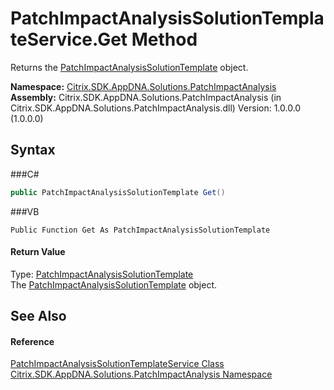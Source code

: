 # PatchImpactAnalysisSolutionTemplateService.Get Method 
 

Returns the <a href="T_Citrix_SDK_AppDNA_Solutions_PatchImpactAnalysis_PatchImpactAnalysisSolutionTemplate">PatchImpactAnalysisSolutionTemplate</a> object.

**Namespace:**&nbsp;<a href="N_Citrix_SDK_AppDNA_Solutions_PatchImpactAnalysis">Citrix.SDK.AppDNA.Solutions.PatchImpactAnalysis</a><br />**Assembly:**&nbsp;Citrix.SDK.AppDNA.Solutions.PatchImpactAnalysis (in Citrix.SDK.AppDNA.Solutions.PatchImpactAnalysis.dll) Version: 1.0.0.0 (1.0.0.0)

## Syntax

###C#
```csharp
public PatchImpactAnalysisSolutionTemplate Get()
```

###VB
```vbnet
Public Function Get As PatchImpactAnalysisSolutionTemplate
```


#### Return Value
Type: <a href="T_Citrix_SDK_AppDNA_Solutions_PatchImpactAnalysis_PatchImpactAnalysisSolutionTemplate">PatchImpactAnalysisSolutionTemplate</a><br />The <a href="T_Citrix_SDK_AppDNA_Solutions_PatchImpactAnalysis_PatchImpactAnalysisSolutionTemplate">PatchImpactAnalysisSolutionTemplate</a> object.

## See Also


#### Reference
<a href="T_Citrix_SDK_AppDNA_Solutions_PatchImpactAnalysis_PatchImpactAnalysisSolutionTemplateService">PatchImpactAnalysisSolutionTemplateService Class</a><br /><a href="N_Citrix_SDK_AppDNA_Solutions_PatchImpactAnalysis">Citrix.SDK.AppDNA.Solutions.PatchImpactAnalysis Namespace</a><br />